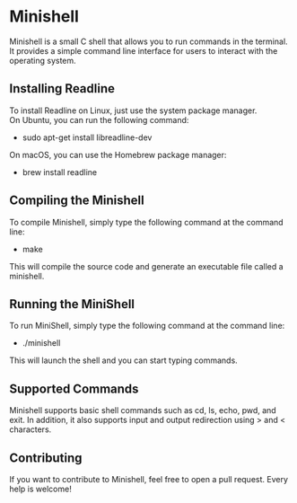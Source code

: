 # Minishell
Minishell is a small C shell that allows you to run commands in the terminal. It provides a simple command line interface for users to interact with the operating system.

## Installing Readline
To install Readline on Linux, just use the system package manager.  
On Ubuntu, you can run the following command:  

-  sudo apt-get install libreadline-dev 

On macOS, you can use the Homebrew package manager:  

-  brew install readline 

## Compiling the Minishell
To compile Minishell, simply type the following command at the command line:  
- make
   
This will compile the source code and generate an executable file called a minishell.

## Running the MiniShell
To run MiniShell, simply type the following command at the command line:
- ./minishell
   
This will launch the shell and you can start typing commands.

## Supported Commands
Minishell supports basic shell commands such as cd, ls, echo, pwd, and exit. In addition, it also supports input and output redirection using > and < characters.

## Contributing
If you want to contribute to Minishell, feel free to open a pull request. Every help is welcome!
